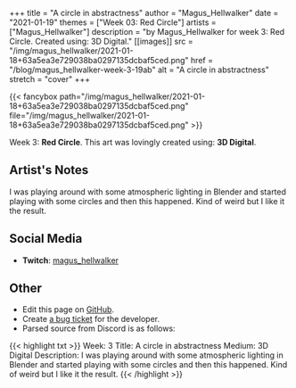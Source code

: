 +++
title =       "A circle in abstractness"
author =      "Magus_Hellwalker"
date =        "2021-01-19"
themes =      ["Week 03: Red Circle"]
artists =     ["Magus_Hellwalker"]
description = "by Magus_Hellwalker for week 3: Red Circle. Created using: 3D Digital."
[[images]]
              src = "/img/magus_hellwalker/2021-01-18+63a5ea3e729038ba0297135dcbaf5ced.png"
              href = "/blog/magus_hellwalker-week-3-19ab"
              alt = "A circle in abstractness"
              stretch = "cover"
+++


{{< fancybox path="/img/magus_hellwalker/2021-01-18+63a5ea3e729038ba0297135dcbaf5ced.png" file="/img/magus_hellwalker/2021-01-18+63a5ea3e729038ba0297135dcbaf5ced.png" >}}


Week 3: **Red Circle**. This art was lovingly created using: **3D Digital**.

## Artist's Notes

I was playing around with some atmospheric lighting in Blender and started playing with some circles and then this happened. Kind of weird but I like it the result.

## Social Media

- **Twitch**: <a href='https://twitch.tv/magus_hellwalker' target='_blank'>magus_hellwalker</a>


## Other

- Edit this page on [GitHub](https://github.com/teaminkling/web-refresh/edit/main/blog/content/blog/magus_hellwalker-week-3-19ab.md).
- Create [a bug ticket](https://github.com/teaminkling/web-refresh/issues/new?assignees=&labels=bug&template=problem-report.md&title=) for the developer.
- Parsed source from Discord is as follows:

{{< highlight txt >}}
Week: 3
Title:  A circle in abstractness
Medium: 3D Digital
Description: I was playing around with some atmospheric lighting in Blender and started playing with some circles and then this happened. Kind of weird but I like it the result.
{{< /highlight >}}